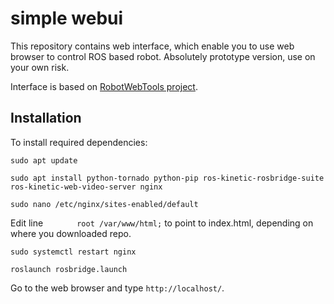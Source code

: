 # simple webui

This repository contains web interface, which enable you to use web browser to control ROS based robot. Absolutely prototype version, use on your own risk.

Interface is based on [RobotWebTools project](https://github.com/RobotWebTools).

## Installation

To install required dependencies:

`sudo apt update`

`sudo apt install python-tornado python-pip ros-kinetic-rosbridge-suite ros-kinetic-web-video-server nginx`

`sudo nano /etc/nginx/sites-enabled/default`

Edit line `       root /var/www/html;` to point to index.html, depending on where you downloaded repo.

`sudo systemctl restart nginx`

`roslaunch rosbridge.launch`

Go to the web browser and type `http://localhost/`.